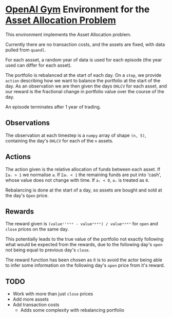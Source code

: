 # [OpenAI Gym](https://gym.openai.com/) Environment for the [Asset Allocation Problem](https://en.wikipedia.org/wiki/Asset_allocation)

This environment implements the Asset Allocation problem.

Currently there are no transaction costs, and the assets are fixed, with data pulled from `quandl`.

For each assset, a random year of data is used for each episode (the year used can differ for each asset).

The portfolio is rebalanced at the start of each day. On a `step`, we provide `action` describing how we want to balance the portfolio at the start of the day. As an observation we are then given the days `OHLCV` for each asset, and our reward is the fractional change in portfolio value over the course of the day.

An episode terminates after 1 year of trading.

## Observations

The observation at each timestep is a `numpy` array of shape `(n, 5)`, containing the day's `OHLCV` for each of the `n` assets.

## Actions

The action given is the relative allocation of funds between each asset. If `Σaᵢ > 1` we normalise `a`. If `Σaᵢ < 1` the remaining funds are put into 'cash', whose value does not change with time. If `aᵢ < 0`, `aᵢ` is treated as `0`.

Rebalancing is done at the start of a day, so assets are bought and sold at the day's `Open` price.

## Rewards

The reward given is `(valueᶜˡᵒˢᵉ - valueᵒᵖᵉⁿ) / valueᵒᵖᵉⁿ` for `open` and `close` prices on the same day.

This potentially leads to the true value of the portfolio not exactly following what would be expected from the rewards, due to the following day's `open` not being equal to previous day's `close`.

The reward function has been chosen as it is to avoid the actor being able to infer some information on the following day's `open` price from it's reward.

## TODO

* Work with more than just `close` prices
* Add more assets
* Add transaction costs
    * Adds some complexity with rebalancing portfolio